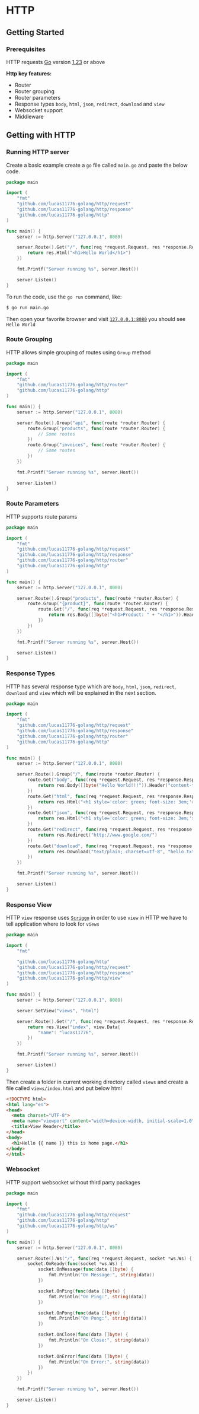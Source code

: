 # HTTP


## Getting Started


### Prerequisites

HTTP requests [Go](https://go.dev) version [1.23](https://go.dev/doc/devel/release#go1.22.0) or above

**Http key features:**

- Router
- Router grouping
- Router parameters
- Response types `body`, `html`, `json`, `redirect`, `download` and `view`
- Websocket support
- Middleware


## Getting with HTTP


### Running HTTP server

Create a basic example create a `go` file called `main.go` and paste the below code.

```go
package main

import (
	"fmt"
	"github.com/lucas11776-golang/http/request"
	"github.com/lucas11776-golang/http/response"
	"github.com/lucas11776-golang/http"
)

func main() {
	server := http.Server("127.0.0.1", 8080)

	server.Route().Get("/", func(req *request.Request, res *response.Response) *response.Response {
		return res.Html("<h1>Hello World</h1>")
	})

	fmt.Printf("Server running %s", server.Host())

	server.Listen()
}
```

To run the code, use the `go run` command, like:

```sh
$ go run main.go
```

Then open your favorite browser and visit [`127.0.0.1:8080`](http://12.0.0.1:8080) you should see `Hello World`


### Route Grouping

HTTP allows simple grouping of routes using `Group` method

```go
package main

import (
	"fmt"
	"github.com/lucas11776-golang/http/router"
	"github.com/lucas11776-golang/http"
)

func main() {
	server := http.Server("127.0.0.1", 8080)

	server.Route().Group("api", func(route *router.Router) {
		route.Group("products", func(route *router.Router) {
			// Some routes
		})
		route.Group("invoices", func(route *router.Router) {
			// Some routes
		})
	})

	fmt.Printf("Server running %s", server.Host())

	server.Listen()
}
```


### Route Parameters

HTTP supports route params

```go
package main

import (
	"fmt"
	"github.com/lucas11776-golang/http/request"
	"github.com/lucas11776-golang/http/response"
	"github.com/lucas11776-golang/http/router"
	"github.com/lucas11776-golang/http"
)

func main() {
	server := http.Server("127.0.0.1", 8080)

	server.Route().Group("products", func(route *router.Router) {
		route.Group("{product}", func(route *router.Router) {
			route.Get("/", func(req *request.Request, res *response.Response) *response.Response {
				return res.Body([]byte("<h1>Product: " + "</h1>")).Header("content-type", "text/html")
			})
		})
	})

	fmt.Printf("Server running %s", server.Host())

	server.Listen()
}
```


### Response Types

HTTP has several response type which are `body`, `html`, `json`, `redirect`, `download` and `view` which will be explained in the next section.

```go
package main

import (
	"fmt"
	"github.com/lucas11776-golang/http/request"
	"github.com/lucas11776-golang/http/response"
	"github.com/lucas11776-golang/http/router"
	"github.com/lucas11776-golang/http"
)

func main() {
	server := http.Server("127.0.0.1", 8080)

	server.Route().Group("/", func(route *router.Router) {
		route.Get("body", func(req *request.Request, res *response.Response) *response.Response {
			return res.Body([]byte("Hello World!!!")).Header("content-type", "text/plain; charset: utf-8")
		})
		route.Get("html", func(req *request.Request, res *response.Response) *response.Response {
			return res.Html("<h1 style='color: green; font-size: 3em;'>Hello World!!!</h1>")
		})
		route.Get("json", func(req *request.Request, res *response.Response) *response.Response {
			return res.Html("<h1 style='color: green; font-size: 3em;'>Hello World!!!</h1>")
		})
		route.Get("redirect", func(req *request.Request, res *response.Response) *response.Response {
			return res.Redirect("http://www.google.com/")
		})
		route.Get("download", func(req *request.Request, res *response.Response) *response.Response {
			return res.Download("text/plain; charset=utf-8", "hello.txt", []byte("Hello World!!!"))
		})
	})

	fmt.Printf("Server running %s", server.Host())

	server.Listen()
}
```


### Response View

HTTP `view` response uses [`Scriggo`](https://scrigoo.com/templates) in order to use `view` in HTTP we have to tell application where to look for `views`

```go
package main

import (
	"fmt"

	"github.com/lucas11776-golang/http"
	"github.com/lucas11776-golang/http/request"
	"github.com/lucas11776-golang/http/response"
	"github.com/lucas11776-golang/http/view"
)

func main() {
	server := http.Server("127.0.0.1", 8080)

	server.SetView("views", "html")

	server.Route().Get("/", func(req *request.Request, res *response.Response) *response.Response {
		return res.View("index", view.Data{
			"name": "lucas11776",
		})
	})

	fmt.Printf("Server running %s", server.Host())

	server.Listen()
}
```

Then create a folder in current working directory called `views` and create a file called `views/index.html` and put below html

```html
<!DOCTYPE html>
<html lang="en">
<head>
  <meta charset="UTF-8">
  <meta name="viewport" content="width=device-width, initial-scale=1.0">
  <title>View Reader</title>
</head>
<body>
  <h1>Hello {{ name }} this is home page.</h1>
</body>
</html>
```


### Websocket

HTTP support websocket without third party packages

```go
package main

import (
	"fmt"
	"github.com/lucas11776-golang/http/request"
	"github.com/lucas11776-golang/http"
	"github.com/lucas11776-golang/http/ws"
)

func main() {
	server := http.Server("127.0.0.1", 8080)

	server.Route().Ws("/", func(req *request.Request, socket *ws.Ws) {
		socket.OnReady(func(socket *ws.Ws) {
			socket.OnMessage(func(data []byte) {
				fmt.Println("On Message:", string(data))
			})

			socket.OnPing(func(data []byte) {
				fmt.Println("On Ping:", string(data))
			})

			socket.OnPong(func(data []byte) {
				fmt.Println("On Pong:", string(data))
			})

			socket.OnClose(func(data []byte) {
				fmt.Println("On Close:", string(data))
			})

			socket.OnError(func(data []byte) {
				fmt.Println("On Error:", string(data))
			})
		})
	})

	fmt.Printf("Server running %s", server.Host())

	server.Listen()
}
```